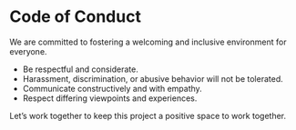 # Code of Conduct

We are committed to fostering a welcoming and inclusive environment for everyone.

- Be respectful and considerate.
- Harassment, discrimination, or abusive behavior will not be tolerated.
- Communicate constructively and with empathy.
- Respect differing viewpoints and experiences.

Let’s work together to keep this project a positive space to work together.

